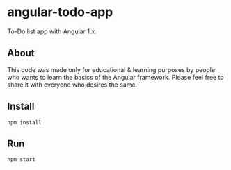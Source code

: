 # angular-todo-app

To-Do list app with Angular 1.x.

## About

This code was made only for educational & learning purposes by people who wants to learn the basics of the Angular framework. Please feel free to share it with everyone who desires the same.

## Install

```
npm install
```

## Run

```
npm start
```
